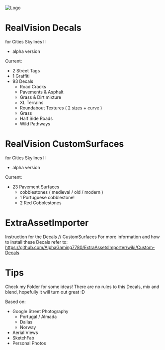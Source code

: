 ![Logo](https://github.com/MiguelRita/RealViewDecals/blob/main/Previews/Resources/RealVision_Logo.png?raw=true)

# RealVision Decals
for Cities Skylines II
- alpha version

Current:
- 2 Street Tags
- 1 Graffiti
- 93 Decals
  - Road Cracks
  - Pavements & Asphalt
  - Grass & Dirt mixture
  - XL Terrains
  - Roundabout Textures ( 2 sizes + curve )
  - Grass
  - Half Side Roads
  - Wild Pathways


# RealVision CustomSurfaces
for Cities Skylines II
- alpha version

Current:
- 23 Pavement Surfaces
  - cobblestones (  medieval / old / modern )
  - 1 Portuguese cobblestone!
  - 2 Red Cobblestones

# ExtraAssetImporter

Instruction for the Decals // CustomSurfaces
For more  information and how to install these Decals refer to:
https://github.com/AlphaGaming7780/ExtraAssetsImporter/wiki/Custom-Decals

# Tips 
Check my Folder for some ideas!
There are no rules to this Decals, mix and blend, hopefully it will turn out great :D

Based on:
- Google Street Photography
  - Portugal / Almada
  - Dallas
  - Norway  
- Aerial Views
- SketchFab
- Personal Photos


